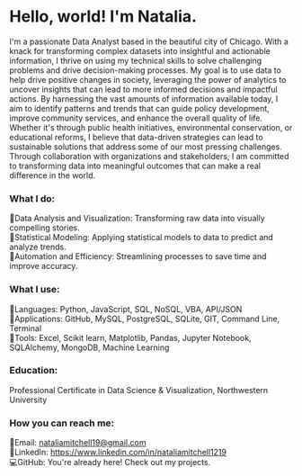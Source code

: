 # Hello, world! I'm Natalia.

I'm a passionate Data Analyst based in the beautiful city of Chicago. With a knack for transforming complex datasets into insightful and actionable information, I thrive on using my technical skills to solve challenging problems and drive decision-making processes. My goal is to use data to help drive positive changes in society, leveraging the power of analytics to uncover insights that can lead to more informed decisions and impactful actions. By harnessing the vast amounts of information available today, I aim to identify patterns and trends that can guide policy development, improve community services, and enhance the overall quality of life. Whether it's through public health initiatives, environmental conservation, or educational reforms, I believe that data-driven strategies can lead to sustainable solutions that address some of our most pressing challenges. Through collaboration with organizations and stakeholders, I am committed to transforming data into meaningful outcomes that can make a real difference in the world.

### What I do:

🔘Data Analysis and Visualization: Transforming raw data into visually compelling stories.<br>
🔘Statistical Modeling: Applying statistical models to data to predict and analyze trends.<br>
🔘Automation and Efficiency: Streamlining processes to save time and improve accuracy.<br>

### What I use:

🔘Languages: Python, JavaScript, SQL, NoSQL, VBA, API/JSON<br>
🔘Applications: GitHub, MySQL, PostgreSQL, SQLite, GIT, Command Line, Terminal<br>
🔘Tools: Excel, Scikit learn, Matplotlib, Pandas, Jupyter Notebook, SQLAlchemy, MongoDB, Machine Learning<br>

### Education: 

Professional Certificate in Data Science & Visualization, Northwestern University

### How you can reach me:

📧Email: nataliamitchell19@gmail.com<br>
🔗LinkedIn: https://www.linkedin.com/in/nataliamitchell1219<br>
💻GitHub: You're already here! Check out my projects.<br>

<!---
nmitchell1219/nmitchell1219 is a ✨ special ✨ repository because its `README.md` (this file) appears on your GitHub profile.
You can click the Preview link to take a look at your changes.
--->
